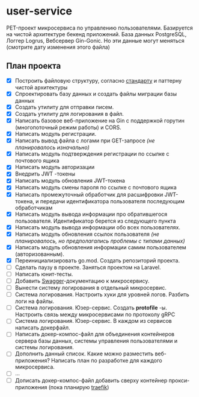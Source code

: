 
# user-service
PET-проект микросервиса по управлению пользователями. Базируется на чистой архитектуре бекенд приложений. База данных PostgreSQL, Логгер Logrus, Вебсервер Gin-Gonic. Но эти данные могут меняться (смотрите дату изменения этого файла)

## План проекта
- [x] Построить файловую структуру, согласно [стандарту](https://github.com/golang-standards/project-layout) и паттерну чистой архитектуры
- [x] Спроектировать базу данных и создать файлы миграции базы данных
- [x] Создать утилиту для отправки писем.
- [x] Создать утилиту для логирования в файл.
- [x] Написать базовое веб-приложение на Gin с поддержкой горутин (многопоточный режим работы) и CORS.
- [x] Написать модуль регистрации.
- [x] Написать вывод файла с логами при GET-запросе *(не планировалось изначально)*
- [x] Написать модуль подтверждения регистрации по ссылке с почтового ящика
- [x] Написать модуль авторизации
- [x] Внедрить JWT -токены
- [x] Написать модуль обновления JWT-токена
- [x] Написать модуль смены пароля по ссылке с почтового ящика
- [x] Написать промежуточный обработчик для расшифровки JWT-токена, и передачи идентификатора пользователя последующим обработчикам
- [x] Написать модуль вывода информации про обратившегося пользователя. Идентификатор берется из следующего пункта
- [x] Написать модуль вывода информации обо всех пользователях.
- [x] Написать модуль обновления ссылок пользователя *(не планировалось, но предполагались проблемы с типами данных)*
- [x] Написать модуль обновления информации самим пользователем (авторизованным).
- [x] Переинициализировать go.mod. Создать репозиторий проекта.
- [ ] Сделать паузу в проекте. Заняться проектом на Laravel.
- [ ] Написать юнит-тесты.
- [ ] Добавить [Swagger](https://github.com/go-swagger/go-swagger)-документацию к микросервису.
- [ ] Вынести систему логирования в отдельный микросервис.
- [ ] Система логирования. Настроить хуки для уровней логов. Разбить логи на файлы.
- [ ] Система логирования. Юзер-сервис. Создать **protofile** -ы. Настроить связь между микросервисами по протоколу gRPC
- [ ] Система логирования. Юзер-сервис. В каждом из сервисов написать докерфайл.
- [ ] Написать докер-компос-файл для объединения контейнеров сервера базы данных, системы управления пользователями и системы логирования.
- [ ] Дополнить данный список. Какие можно разместить веб-приложения? Написать план по разработке для каждого микросервиса.
- [ ] ...
- [ ] Дописать докер-компос-файл добавить сверху контейнер прокси-приложения (пока планирую [traefik](https://traefik.io/))